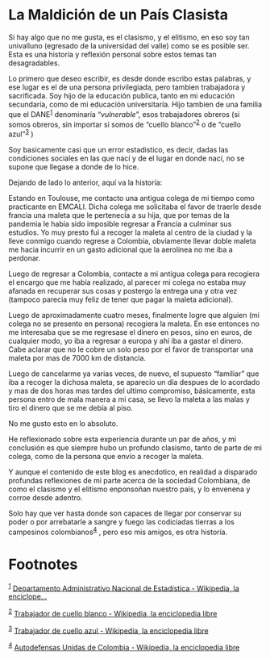 <a id="org00bceb0"></a>

# La Maldición de un País Clasista

Si hay algo que no me gusta, es el clasismo, y el elitismo, en eso soy tan univalluno (egresado de la universidad del valle) como se es posible ser. Esta es una historía y reflexión personal sobre estos temas tan desagradables.

Lo primero que deseo escribir, es desde donde escribo estas palabras, y ese lugar es el de una persona privilegiada, pero tambien trabajadora y sacrificada. Soy hijo de la educación publica, tanto en mi educación secundaría, como de mi educación universitaría. Hijo tambien de una familia que el DANE<sup><a id="fnr.1" class="footref" href="#fn.1" role="doc-backlink">1</a></sup>  denominaría &ldquo;*vulnerable*&rdquo;, esos trabajadores obreros (si somos obreros, sin importar si somos de &ldquo;cuello blanco&rdquo;<sup><a id="fnr.2" class="footref" href="#fn.2" role="doc-backlink">2</a></sup> o de &ldquo;cuello azul&rdquo;<sup><a id="fnr.3" class="footref" href="#fn.3" role="doc-backlink">3</a></sup>  )

Soy basicamente casi que un error estadistico, es decir, dadas las condiciones sociales en las que nací y de el lugar en donde nací, no se supone que llegase a donde de lo hice.

Dejando de lado lo anterior, aquí va la historía:

Estando en Toulouse, me contacto una antigua colega de mi tiempo como practicante en EMCALI. Dicha colega me solicitaba el favor de traerle desde francia una maleta que le pertenecía a su hija, que por temas de la pandemia le habia sido imposible regresar a Francia a culminar sus estudios. Yo muy presto fui a recoger la maleta al centro de la ciudad y la lleve conmigo cuando regrese a Colombia, obviamente llevar doble maleta me hacia incurrir en un gasto adicional que la aerolinea no me iba a perdonar.

Luego de regresar a Colombia, contacte a mi antigua colega para recogiera el encargo que me habia realizado, al parecer mi colega no estaba muy afanada en recuperar sus cosas y postergo la entrega una y otra vez (tampoco parecia muy feliz de tener que pagar la maleta adicional).

Luego de aproximadamente cuatro meses, finalmente logre que alguien (mi colega no se presento en persona) recogiera la maleta. En ese entonces no me interesaba que se me regresase el dinero en pesos, sino en euros, de cualquier modo, yo iba a regresar a europa y ahí iba a gastar el dinero. Cabe aclarar que no le cobre un solo peso por el favor de transportar una maleta por mas de 7000 km de distancia.

Luego de cancelarme ya varias veces, de nuevo, el supuesto &ldquo;familiar&rdquo; que iba a recoger la dichosa maleta, se aparecio un día despues de lo acordado y mas de dos horas mas tardes del ultimo compromiso, básicamente, esta persona entro de mala manera a mi casa, se llevo la maleta a las malas y tiro el dinero que se me debía al piso.

No me gusto esto en lo absoluto.

He reflexionado sobre esta experiencia durante un par de años, y mi conclusión es que siempre hubo un profundo clasismo, tanto de parte de mi colega, como de la persona que envío a recoger la maleta.

Y aunque el contenido de este blog es anecdotico, en realidad a disparado profundas reflexiones de mi parte acerca de la sociedad Colombiana, de como el clasismo y el elitismo enponsoñan nuestro país, y lo envenena y corroe desde adentro.

Solo hay que ver hasta donde son capaces de llegar por conservar su poder o por arrebatarle a sangre y fuego las codiciadas tierras a los campesinos colombianos<sup><a id="fnr.4" class="footref" href="#fn.4" role="doc-backlink">4</a></sup> , pero eso mis amigos, es otra historía.


# Footnotes

<sup><a id="fn.1" href="#fnr.1">1</a></sup> [Departamento Administrativo Nacional de Estadística - Wikipedia, la enciclope&#x2026;](https://es.wikipedia.org/wiki/Departamento_Administrativo_Nacional_de_Estad%C3%ADstica)

<sup><a id="fn.2" href="#fnr.2">2</a></sup> [Trabajador de cuello blanco - Wikipedia, la enciclopedia libre](https://es.wikipedia.org/wiki/Trabajador_de_cuello_blanco)

<sup><a id="fn.3" href="#fnr.3">3</a></sup> [Trabajador de cuello azul - Wikipedia, la enciclopedia libre](https://es.wikipedia.org/wiki/Trabajador_de_cuello_azul)

<sup><a id="fn.4" href="#fnr.4">4</a></sup> [Autodefensas Unidas de Colombia - Wikipedia, la enciclopedia libre](https://es.wikipedia.org/wiki/Autodefensas_Unidas_de_Colombia)

